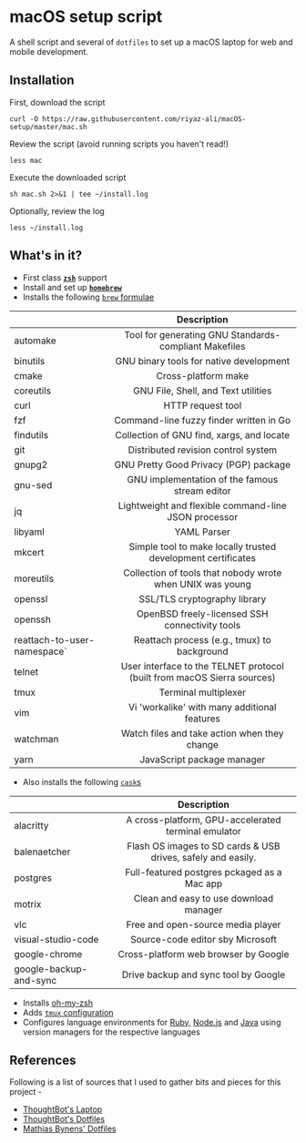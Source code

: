 # macOS setup script

A shell script and several of `dotfiles` to set up a macOS laptop for web and mobile development.

## Installation

First, download the script

```shell
curl -O https://raw.githubusercontent.com/riyaz-ali/macOS-setup/master/mac.sh
```

Review the script (avoid running scripts you haven't read!)

```shell
less mac
```

Execute the downloaded script

```shell
sh mac.sh 2>&1 | tee ~/install.log
```

Optionally, review the log

```shell
less ~/install.log
```

## What's in it?

- First class [**`zsh`**](http://zsh.sourceforge.net/) support
- Install and set up [**`homebrew`**](https://brew.sh/)
- Installs the following [`brew` formulae](https://formulae.brew.sh)

|             | Description
| ----------- | :----------:
| automake    | Tool for generating GNU Standards-compliant Makefiles
| binutils    | GNU binary tools for native development
| cmake       | Cross-platform make
| coreutils   | GNU File, Shell, and Text utilities
| curl        | HTTP request tool
| fzf         | Command-line fuzzy finder written in Go
| findutils   | Collection of GNU find, xargs, and locate
| git         | Distributed revision control system
| gnupg2      | GNU Pretty Good Privacy (PGP) package
| gnu-sed     | GNU implementation of the famous stream editor
| jq          | Lightweight and flexible command-line JSON processor
| libyaml     | YAML Parser
| mkcert      | Simple tool to make locally trusted development certificates
| moreutils   | Collection of tools that nobody wrote when UNIX was young
| openssl     | SSL/TLS cryptography library
| openssh     | OpenBSD freely-licensed SSH connectivity tools
| reattach-to-user-namespace` | Reattach process (e.g., tmux) to background
| telnet      | User interface to the TELNET protocol (built from macOS Sierra sources)
| tmux        | Terminal multiplexer
| vim         | Vi 'workalike' with many additional features
| watchman    | Watch files and take action when they change
| yarn        | JavaScript package manager

- Also installs the following [`cask`s](https://github.com/Homebrew/homebrew-cask)

|               | Description
|---------------|:-----------:
| alacritty     | A cross-platform, GPU-accelerated terminal emulator
| balenaetcher  | Flash OS images to SD cards & USB drives, safely and easily.
| postgres      | Full-featured postgres pckaged as a Mac app
| motrix        | Clean and easy to use download manager
| vlc           | Free and open-source media player
| visual-studio-code | Source-code editor sby Microsoft
| google-chrome | Cross-platform web browser by Google
| google-backup-and-sync | Drive backup and sync tool by Google

- Installs [oh-my-zsh](https://ohmyz.sh/)
- Adds [`tmux` configuration](https://github.com/gpakosz/.tmux)
- Configures language environments for [Ruby](https://www.ruby-lang.org/en/), [Node.js](https://nodejs.org/en/) and [Java](https://www.java.com/en/) using version managers for the respective languages

## References

Following is a list of sources that I used to gather bits and pieces for this project -

- [ThoughtBot's Laptop](https://github.com/thoughtbot/laptop)
- [ThoughtBot's Dotfiles](https://github.com/thoughtbot/dotfiles)
- [Mathias Bynens' Dotfiles](https://github.com/mathiasbynens/dotfiles)
